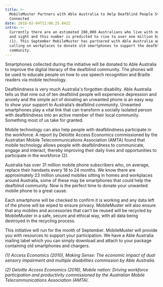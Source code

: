 ```yaml
---
title: >-
  MobileMuster Partners with Able Australia to Help Deafblind People Stay
  Connected
date: 2018-02-04T12:08:25.841Z
intro: >-
  Currently there are an estimated 288,000 Australians who live with no hearing
  and sight and this number is predicted to rise to over one million by 2050
  (1). This September MobileMuster has partnered with Able Australia and are
  calling on workplaces to donate old smartphones to support the deafblind
  community.
---
```

Smartphones collected during the initiative will be donated to Able Australia to improve the digital literacy of the deafblind community.  The phones will be used to educate people on how to use speech recognition and Braille readers via mobile technology.

Deafblindness is very much Australia's forgotten disability. Able Australia tells us that nine out of ten deafblind people will experience depression and anxiety and the simple act of donating an unwanted phone is an easy way to show your support to Australia’s deafblind community. Unwanted smartphones play a vital link that can transform a socially isolated person with deafblindness into an active member of their local community. Something most of us take for granted.

Mobile technology can also help people with deafblindness participate in the workforce. A report by Deloitte Access Economics commissioned by the Australian Mobile Telecommunications Association (AMTA) found that mobile technology allows people with deafblindness to communicate, engage and interact, thereby improving their daily lives and opportunities to participate in the workforce (2).

Australia has over 31 million mobile phone subscribers who, on average, replace their handsets every 18 to 24 months. We know there are approximately 23 million unused mobiles sitting in homes and workplaces around Australia, some of these may be smartphones that could help the deafblind community. Now is the perfect time to donate your unwanted mobile phone to a great cause.

Each smartphone will be checked to confirm it is working and any data left of the phone will be wiped to ensure privacy. MobileMuster will also ensure that any mobiles and accessories that can’t be reused will be recycled by MobileMuster in a safe, secure and ethical way, with all data being destroyed in the recycling process.

This initiative will run for the month of September. MobileMuster will provide you with resources to support your participation. We have a Able Australia mailing label which you can simply download and attach to your package containing old smartphones and chargers.

_(1) Access Economics (2010), Making Sense: The economic impact of dual sensory impairment and multiple disabilities commission by Able Australia._

_(2) Deloitte Access Economics (2016), Mobile nation: Driving workforce participation and productivity commissioned by the Australian Mobile Telecommunications Association (AMTA)._
